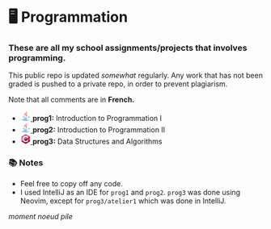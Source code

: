 <h1>🖥️ Programmation</h1>

<h3>These are all my school assignments/projects that involves programming.</h3>

This public repo is updated *somewhat* regularly. Any work that has not been graded is pushed to a private repo, in order to prevent plagiarism. 

Note that all comments are in **French.**


- <a href="https://www.java.com" target="_blank" rel="noreferrer"> <img src="https://raw.githubusercontent.com/devicons/devicon/master/icons/java/java-original.svg" alt="java" width="20" height="20"/> </a> **prog1:** Introduction to Programmation I
- <a href="https://www.java.com" target="_blank" rel="noreferrer"> <img src="https://raw.githubusercontent.com/devicons/devicon/master/icons/java/java-original.svg" alt="java" width="20" height="20"/> </a> **prog2:** Introduction to Programmation II
- <a href="https://www.w3schools.com/cpp/" target="_blank" rel="noreferrer"> <img src="https://raw.githubusercontent.com/devicons/devicon/master/icons/cplusplus/cplusplus-original.svg" alt="cplusplus" width="20" height="20"/> </a> **prog3:** Data Structures and Algorithms

<h3 align="left">📚 Notes</h3>

- Feel free to copy off any code.
- I used IntelliJ as an IDE for `prog1` and `prog2`. `prog3` was done using Neovim, except for `prog3/atelier1` which was done in IntelliJ.


*moment noeud pile*
